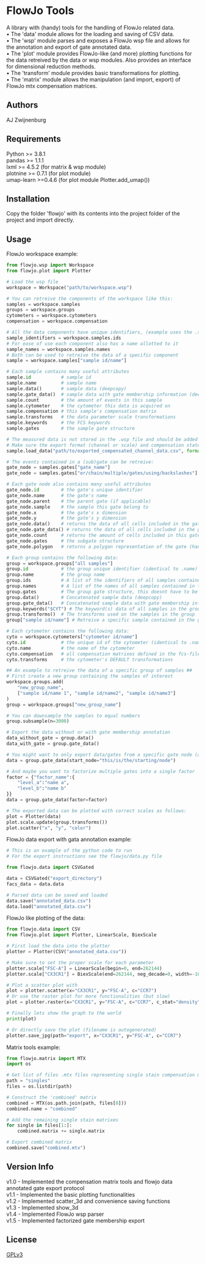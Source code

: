 # FlowJo Tools

A library with (handy) tools for the handling of FlowJo related data.  
• The 'data' module allows for the loading and saving of CSV data.  
• The 'wsp' module parses and exposes a FlowJo wsp file and allows for the annotation and export of gate annotated data.  
• The 'plot' module provides FlowJo-like (and more) plotting functions for the data retreived by the data or wsp modules. Also provides an interface for dimensional reduction methods.  
• The 'transform' module provides basic transformations for plotting.  
• The 'matrix' module allows the manipulation (and import, export) of FlowJo mtx compensation matrices.

## Authors

AJ Zwijnenburg

## Requirements

Python >= 3.8.1  
pandas >= 1.1.1  
lxml >= 4.5.2 (for matrix & wsp module)  
plotnine >= 0.7.1 (for plot module)  
umap-learn >=0.4.6 (for plot module Plotter.add_umap())

## Installation

Copy the folder 'flowjo' with its contents into the project folder of the project and import directly.

## Usage

FlowJo workspace example:

```python
from flowjo.wsp import Workspace
from flowjo.plot import Plotter

# Load the wsp file
workspace = Workspace("path/to/workspace.wsp")

# You can retreive the components of the workspace like this:
samples = workspace.samples
groups = workspace.groups
cytometers = workspace.cytometers
compensation = workspace.compensation

# All the data components have unique identifiers, (example uses the .samples component)
sample_identifiers = workspace.samples.ids
# For ease of use each component also has a name allotted to it
sample_names = workspace.samples.names
# Both can be used to retreive the data of a specific component
sample = workspace.samples["sample id/name"]

# Each sample contains many useful attributes
sample.id           # sample id
sample.name         # sample name
sample.data()       # sample data (deepcopy)
sample.gate_data()  # sample data with gate membership information (deepcopy)
sample.count        # the amount of events in this sample
sample.cytometer    # the cytometer this data is acquired on
sample.compensation # this sample's compensation matrix
sample.transforms   # the data parameter scale transformations
sample.keywords     # the FCS keywords
sample.gates        # the sample gate structure

# The measured data is not stored in the .wsp file and should be added manually
# Make sure the export format (channel or scale) and compensation state are correct.
sample.load_data("path/to/exported_compensated_channel_data.csv", format="channel", compensated=True)

# The events contained in a (sub)gate can be retreive:
gate_node = samples.gates["gate_name"]
gate_node = samples.gates["or/chain/multiple/gates/using/backslashes"]

# Each gate node also contains many useful attributes
gate_node.id        # the gate's unique identifier
gate_node.name      # the gate's name
gate_node.parent    # the parent gate (if applicable)
gate_node.sample    # the sample this gate belong to
gate_node.x         # the gate's x dimension
gate_node.y         # the gate's y dimension
gate_node.data()    # returns the data of all cells included in the gate (deepcopy)
gate_node.gate_data() # returns the data of all cells included in the gate with gate membership information (deepcopy)
gate_node.count     # returns the amount of cells included in this gate
gate_node.gates     # the subgate structure
gate_node.polygon   # returns a polygon representation of the gate (handy for plotting)

# Each group contains the following data:
group = workspace.groups["all samples"]
group.id            # the group unique identifier (identical to .name)
group.name          # the group name
group.ids           # A list of the identifiers of all samples contained in this group
group.names         # A list of the names of all samples contained in this group
group.gates         # The group gate structure, this doesnt have to be identical to the sample gate structure!
group.data()        # Concatenated sample data (deepcopy)
group.gate_data()   # Concatenated sample data with gate membership information (deepcopy)
group.keywords("$CYT") # The keyword(s) data of all samples in the group
group.transforms()  # The transforms used on the samples in the group
group["sample id/name"] # Retreive a specific sample contained in the group

# Each cytometer contains the following data:
cyto = workspace.cytometers["cytometer id/name"]
cyto.id             # the unique id of the cytometer (identical to .name)
cyto.name           # the name of the cytometer
cyto.compensation   # all compensation matrixes defined in the fcs-files for this cytometer ('Acquisition-defined')
cyto.transforms     # the cytometer's DEFAULT transformations

## An example to retreive the data of a specific group of samples ##
# First create a new group containing the samples of interest
workspace.groups.add(
    "new_group_name",
    ["sample id/name 1", "sample id/name2", "sample id/name3"]
)
group = workspace.groups["new_group_name"]

# You can downsample the samples to equal numbers
group.subsample(n=3000)

# Export the data without or with gate membership annotation
data_without_gate = group.data()
data_with_gate = group.gate_data()

# You might want to only export data/gates from a specific gate node (also works for .data())
data = group.gate_data(start_node="this/is/the/starting/node")

# And maybe you want to factorize multiple gates into a single factor
factor = {"factor_name":{
    "level_a":"name a",
    "level_b":"name b"
}}
data = group.gate_data(factor=factor)

# The exported data can be plotted with correct scales as follows:
plot = Plotter(data)
plot.scale.update(group.transforms())
plot.scatter("x", "y", "color")
```

FlowJo data export with gata annotation example:

```python
# This is an example of the python code to run
# For the export instructions see the flowjo/data.py file

from flowjo.data import CSVGated

data = CSVGated("export_directory")
facs_data = data.data

# Parsed data can be saved and loaded
data.save("annotated_data.csv")
data.load("annotated_data.csv")
```

FlowJo like plotting of the data:

```python
from flowjo.data import CSV
from flowjo.plot import Plotter, LinearScale, BiexScale

# First load the data into the plotter
plotter = Plotter(CSV("annotated_data.csv"))

# Make sure to set the proper scale for each parameter
plotter.scale["FSC-A"] = LinearScale(begin=0, end=262144)
plotter.scale["CX3CR1"] = BiexScale(end=262144, neg_decade=0, width=-100, pos_decade=4.42)

# Plot a scatter plot with
plot = plotter.scatter(x="CX3CR1", y="FSC-A", c="CCR7")
# Or use the raster plot for more functionalities (but slow)
plot = plotter.raster(x="CX3CR1", y="FSC-A", c="CCR7", c_stat="density")

# Finally lets show the graph to the world
print(plot)

# Or directly save the plot (filename is autogenerated)
plotter.save_jpg(path="export", x="CX3CR1", y="FSC-A", c="CCR7")
```

Matrix tools example:  

```python
from flowjo.matrix import MTX
import os

# Get list of files .mtx files representing single stain compensation matrixes
path = "singles"
files = os.listdir(path)

# Construct the 'combined' matrix
combined = MTX(os.path.join(path, files[0]))
combined.name = "combined"

# Add the remaining single stain matrixes
for single in files[1:]:
    combined.matrix += single.matrix

# Export combined matrix
combined.save("combined.mtx")
```

## Version Info

v1.0 - Implemented the compensation matrix tools and flowjo data annotated gate export protocol  
v1.1 - Implemented the basic plotting functionalities  
v1.2 - Implemented scatter_3d and convenience saving functions  
v1.3 - Implemented show_3d  
v1.4 - Implemented FlowJo wsp parser  
v1.5 - Implemented factorized gate membership export

## License

[GPLv3](https://choosealicense.com/licenses/gpl-3.0/)
